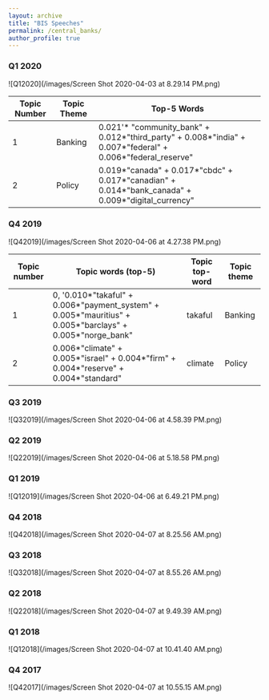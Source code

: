 ```yaml
---
layout: archive
title: "BIS Speeches"
permalink: /central_banks/
author_profile: true
---
```


### Q1 2020
![Q12020](/images/Screen Shot 2020-04-03 at 8.29.14 PM.png)

| Topic Number            | Topic Theme   |   Top-5 Words                                                           |
| --------         | ------ | ------------------------------------------------------------ |
| 1    | Banking  | 0.021'* "community_bank" + 0.012*"third_party" + 0.008*"india" + 0.007*"federal" + 0.006*"federal_reserve" |
| 2    | Policy   | 0.019*"canada" + 0.017*"cbdc" + 0.017*"canadian" + 0.014*"bank_canada" + 0.009*"digital_currency"|


### Q4 2019
![Q42019](/images/Screen Shot 2020-04-06 at 4.27.38 PM.png)

|  Topic number | Topic words (top-5)  |  Topic top-word | Topic theme  |
|---|---|---|---|
|  1 | 0, '0.010*"takaful" + 0.006*"payment_system" + 0.005*"mauritius" + 0.005*"barclays" + 0.005*"norge_bank" |  takaful | Banking  |
| 2  | 0.006*"climate" + 0.005*"israel" + 0.004*"firm" + 0.004*"reserve" + 0.004*"standard"   |  climate | Policy |


### Q3 2019
![Q32019](/images/Screen Shot 2020-04-06 at 4.58.39 PM.png)

### Q2 2019
![Q22019](/images/Screen Shot 2020-04-06 at 5.18.58 PM.png)

### Q1 2019 
![Q12019](/images/Screen Shot 2020-04-06 at 6.49.21 PM.png)

### Q4 2018
![Q42018](/images/Screen Shot 2020-04-07 at 8.25.56 AM.png)

### Q3 2018 
![Q32018](/images/Screen Shot 2020-04-07 at 8.55.26 AM.png)

### Q2 2018
![Q22018](/images/Screen Shot 2020-04-07 at 9.49.39 AM.png)

### Q1 2018
![Q12018](/images/Screen Shot 2020-04-07 at 10.41.40 AM.png)

### Q4 2017
![Q42017](/images/Screen Shot 2020-04-07 at 10.55.15 AM.png)
